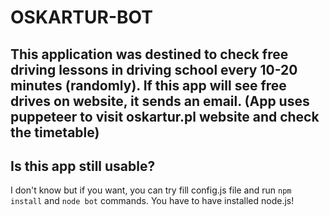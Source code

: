 # OSKARTUR-BOT

## This application was destined to check free driving lessons in driving school every 10-20 minutes (randomly). If this app will see free drives on website, it sends an email. (App uses puppeteer to visit oskartur.pl website and check the timetable)

## Is this app still usable?

I don't know but if you want, you can try fill config.js file and run `npm install` and `node bot` commands. You have to have installed node.js!
